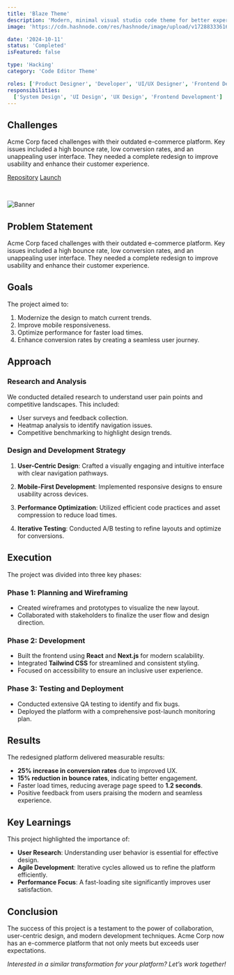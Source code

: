 ```yaml
---
title: 'Blaze Theme'
description: 'Modern, minimal visual studio code theme for better experience code. With less and minimal look, combine with simple color pallete for the day and night use'
image: 'https://cdn.hashnode.com/res/hashnode/image/upload/v1728833361672/6bd157c4-a153-4846-8627-5ac10611aaa2.png'

date: '2024-10-11'
status: 'Completed'
isFeatured: false

type: 'Hacking'
category: 'Code Editor Theme'

roles: ['Product Designer', 'Developer', 'UI/UX Designer', 'Frontend Developer']
responsibilities:
  ['System Design', 'UI Design', 'UX Design', 'Frontend Development']
---
```


## Challenges

Acme Corp faced challenges with their outdated e-commerce platform. Key issues included a high bounce rate, low conversion rates, and an unappealing user interface. They needed a complete redesign to improve usability and enhance their customer experience.

[Repository](https://github.com/weecraft/blaze-theme?ref=nyomansunima)
[Launch](https://marketplace.visualstudio.com/items?itemName=weecraft.blaze-theme)

<br/>

![Banner](https://cdn.hashnode.com/res/hashnode/image/upload/v1732079951931/3ac2d9b4-d790-4b31-8855-4f6a909811b2.png)

## Problem Statement

Acme Corp faced challenges with their outdated e-commerce platform. Key issues included a high bounce rate, low conversion rates, and an unappealing user interface. They needed a complete redesign to improve usability and enhance their customer experience.

## Goals

The project aimed to:

1. Modernize the design to match current trends.
2. Improve mobile responsiveness.
3. Optimize performance for faster load times.
4. Enhance conversion rates by creating a seamless user journey.

## Approach

### Research and Analysis

We conducted detailed research to understand user pain points and competitive landscapes. This included:

- User surveys and feedback collection.
- Heatmap analysis to identify navigation issues.
- Competitive benchmarking to highlight design trends.

### Design and Development Strategy

1. **User-Centric Design**:
   Crafted a visually engaging and intuitive interface with clear navigation pathways.

2. **Mobile-First Development**:
   Implemented responsive designs to ensure usability across devices.

3. **Performance Optimization**:
   Utilized efficient code practices and asset compression to reduce load times.

4. **Iterative Testing**:
   Conducted A/B testing to refine layouts and optimize for conversions.

## Execution

The project was divided into three key phases:

### Phase 1: Planning and Wireframing

- Created wireframes and prototypes to visualize the new layout.
- Collaborated with stakeholders to finalize the user flow and design direction.

### Phase 2: Development

- Built the frontend using **React** and **Next.js** for modern scalability.
- Integrated **Tailwind CSS** for streamlined and consistent styling.
- Focused on accessibility to ensure an inclusive user experience.

### Phase 3: Testing and Deployment

- Conducted extensive QA testing to identify and fix bugs.
- Deployed the platform with a comprehensive post-launch monitoring plan.

## Results

The redesigned platform delivered measurable results:

- **25% increase in conversion rates** due to improved UX.
- **15% reduction in bounce rates**, indicating better engagement.
- Faster load times, reducing average page speed to **1.2 seconds**.
- Positive feedback from users praising the modern and seamless experience.

## Key Learnings

This project highlighted the importance of:

- **User Research**: Understanding user behavior is essential for effective design.
- **Agile Development**: Iterative cycles allowed us to refine the platform efficiently.
- **Performance Focus**: A fast-loading site significantly improves user satisfaction.

## Conclusion

The success of this project is a testament to the power of collaboration, user-centric design, and modern development techniques. Acme Corp now has an e-commerce platform that not only meets but exceeds user expectations.

_Interested in a similar transformation for your platform? Let’s work together!_
